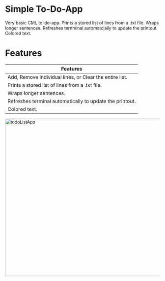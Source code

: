 # Simple To-Do-App
Very basic CML to-do-app. Prints a stored list of lines from a .txt file. Wraps longer sentences. Refreshes ternminal automatcially to update the printout. Colored text. 
# Features
| Features  
| ------------- |
| Add, Remove individual lines, or Clear the entire list. |
| Prints a stored list of lines from a .txt file.  |
| Wraps longer sentences. |
| Refreshes terminal automatically to update the printout. |
| Colored text. |
<img width="1011" height="511" alt="todoListApp" src="https://github.com/user-attachments/assets/6a966ed8-616b-4ba7-b493-b1cfc4772f69" />
